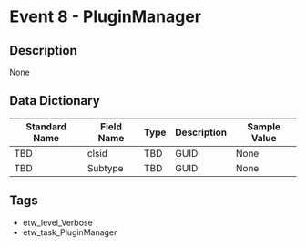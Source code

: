 # Event 8 - PluginManager

## Description
None

## Data Dictionary
|Standard Name|Field Name|Type|Description|Sample Value|
|---|---|---|---|---|
|TBD|clsid|TBD|GUID|None|None|
|TBD|Subtype|TBD|GUID|None|None|

## Tags
* etw_level_Verbose
* etw_task_PluginManager